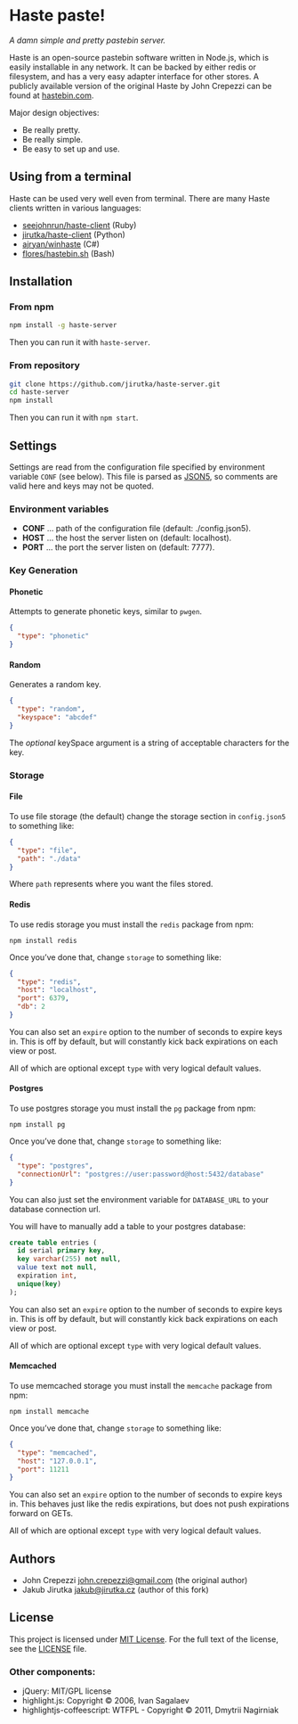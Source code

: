 # Haste paste!

_A damn simple and pretty pastebin server._

Haste is an open-source pastebin software written in Node.js, which is easily
installable in any network. It can be backed by either redis or filesystem,
and has a very easy adapter interface for other stores. A publicly available
version of the original Haste by John Crepezzi can be found at
[hastebin.com](http://hastebin.com).

Major design objectives:

* Be really pretty.
* Be really simple.
* Be easy to set up and use.


## Using from a terminal

Haste can be used very well even from terminal. There are many Haste clients
written in various languages:

* [seejohnrun/haste-client](https://github.com/seejohnrun/haste-client) (Ruby)
* [jirutka/haste-client](https://github.com/jirutka/haste-client) (Python)
* [ajryan/winhaste](https://github.com/ajryan/WinHaste) (C#)
* [flores/hastebin.sh](https://gist.github.com/flores/3670953) (Bash)


## Installation

### From npm

```sh
npm install -g haste-server
```

Then you can run it with `haste-server`.

### From repository

```sh
git clone https://github.com/jirutka/haste-server.git
cd haste-server
npm install
```

Then you can run it with `npm start`.


## Settings

Settings are read from the configuration file specified by environment variable `CONF` (see below).
This file is parsed as [JSON5](https://github.com/aseemk/json5), so comments are valid here and keys may not be quoted.

### Environment variables

* **CONF** ... path of the configuration file (default: ./config.json5).
* **HOST** ... the host the server listen on (default: localhost).
* **PORT** ... the port the server listen on (default: 7777).

### Key Generation

#### Phonetic

Attempts to generate phonetic keys, similar to `pwgen`.

```json
{
  "type": "phonetic"
}
```

#### Random

Generates a random key.

```json
{
  "type": "random",
  "keyspace": "abcdef"
}
```

The _optional_ keySpace argument is a string of acceptable characters
for the key.

### Storage

#### File

To use file storage (the default) change the storage section in `config.json5` to
something like:

```json
{
  "type": "file",
  "path": "./data"
}
```

Where `path` represents where you want the files stored.

#### Redis

To use redis storage you must install the `redis` package from npm:

    npm install redis

Once you’ve done that, change `storage` to something like:

```json
{
  "type": "redis",
  "host": "localhost",
  "port": 6379,
  "db": 2
}
```

You can also set an `expire` option to the number of seconds to expire keys in.
This is off by default, but will constantly kick back expirations on each view
or post.

All of which are optional except `type` with very logical default values.

#### Postgres

To use postgres storage you must install the `pg` package from npm:

    npm install pg

Once you’ve done that, change `storage` to something like:

```json
{
  "type": "postgres",
  "connectionUrl": "postgres://user:password@host:5432/database"
}
```

You can also just set the environment variable for `DATABASE_URL` to your database connection url.

You will have to manually add a table to your postgres database:

```sql
create table entries (
  id serial primary key,
  key varchar(255) not null,
  value text not null,
  expiration int,
  unique(key)
);
```

You can also set an `expire` option to the number of seconds to expire keys in.
This is off by default, but will constantly kick back expirations on each view
or post.

All of which are optional except `type` with very logical default values.

#### Memcached

To use memcached storage you must install the `memcache` package from npm:

    npm install memcache

Once you’ve done that, change `storage` to something like:

``` json
{
  "type": "memcached",
  "host": "127.0.0.1",
  "port": 11211
}
```

You can also set an `expire` option to the number of seconds to expire keys in.
This behaves just like the redis expirations, but does not push expirations
forward on GETs.

All of which are optional except `type` with very logical default values.


## Authors

* John Crepezzi <john.crepezzi@gmail.com> (the original author)
* Jakub Jirutka <jakub@jirutka.cz> (author of this fork)


## License

This project is licensed under [MIT License](http://opensource.org/licenses/MIT/).
For the full text of the license, see the [LICENSE](LICENSE) file.

### Other components:

* jQuery: MIT/GPL license
* highlight.js: Copyright © 2006, Ivan Sagalaev
* highlightjs-coffeescript: WTFPL - Copyright © 2011, Dmytrii Nagirniak
